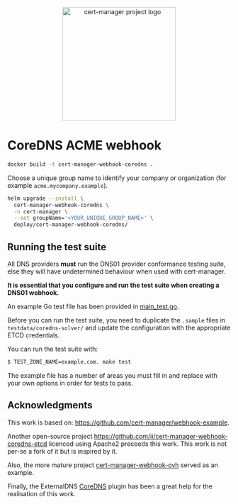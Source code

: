 <p align="center">
  <img src="https://raw.githubusercontent.com/cert-manager/cert-manager/d53c0b9270f8cd90d908460d69502694e1838f5f/logo/logo-small.png" height="256" width="256" alt="cert-manager project logo" />
</p>

# CoreDNS ACME webhook

```sh
docker build -t cert-manager-webhook-coredns .
```

Choose a unique group name to identify your company or organization (for example `acme.mycompany.example`).

```sh
helm upgrade --install \
  cert-manager-webhook-coredns \
  -n cert-manager \
  --set groupName='<YOUR_UNIQUE_GROUP_NAME>' \
  deploy/cert-manager-webhook-coredns/
```

## Running the test suite

All DNS providers **must** run the DNS01 provider conformance testing suite,
else they will have undetermined behaviour when used with cert-manager.

**It is essential that you configure and run the test suite when creating a
DNS01 webhook.**

An example Go test file has been provided in [main_test.go](https://github.com/cert-manager/webhook-example/blob/master/main_test.go).

Before you can run the test suite, you need to duplicate the `.sample` files in `testdata/coredns-solver/` and update the configuration with the appropriate ETCD credentials.

You can run the test suite with:

```bash
$ TEST_ZONE_NAME=example.com. make test
```

The example file has a number of areas you must fill in and replace with your own options in order for tests to pass.

## Acknowledgments

This work is based on: https://github.com/cert-manager/webhook-example. 

Another open-source project https://github.com/ii/cert-manager-webhook-coredns-etcd licenced using Apache2 preceeds this work.
This work is not per-se a fork of it but is inspired by it.

Also, the more mature project [cert-manager-webhook-ovh](https://github.com/baarde/cert-manager-webhook-ovh/tree/main) served as an example.

Finally, the ExternalDNS [CoreDNS](https://github.com/kubernetes-sigs/external-dns/blob/master/provider/coredns/coredns.go) plugin has been a great help for the realisation of this work.
